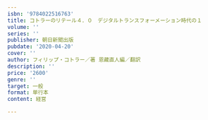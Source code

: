 ```yaml
---
isbn: '9784022516763'
title: コトラーのリテール４．０　デジタルトランスフォーメーション時代の１
volume: ''
series: ''
publisher: 朝日新聞出版
pubdate: '2020-04-20'
cover: ''
author: フィリップ・コトラー／著 恩藏直人編／翻訳
description: ''
price: '2600'
genre: ''
target: 一般
format: 単行本
content: 経営

---
```


